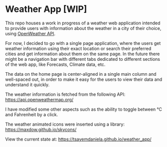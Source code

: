 # Weather App [WIP]

This repo houses a work in progress of a weather web application intended to provide users
with information about the weather in a city of their choice, using [OpenWeather API](https://openweathermap.org/api).

For now, I decided to go with a single page application, where the users get weather information using their exact location or search their 
preferred cities and get information about them on the same page. In the future there might be
a navigation bar with different tabs dedicated to different sections of the web app, like 
Forecasts, Climate data, etc. 


The data on the home page is center-aligned in a single main column and well-spaced out, 
in order to make it easy for the users to view their data and understand it quickly. 

The weather information is fetched from the following API: https://api.openweathermap.org/

I have modified some other aspects such as the ability to toggle between °C and Fahrenheit by a click.

The weather animated icons were inserted using a library: https://maxdow.github.io/skycons/

View the current state at: https://tsayemdaniela.github.io/weather_app/
